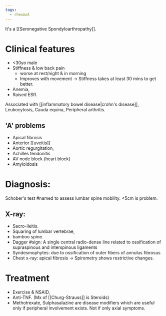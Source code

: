 ```yaml
---
tags:
  - rheumat
---
```

It's a [[Seronegative Spondyloarthropathy]]. 
# Clinical features
- <30yo male
- Stiffness & low back pain
	- worse at rest/night & in morning
	- Improves with movement -> Stiffness takes at least 30 mins to get better.
- Anemia,
- Raised ESR.

Associated with [[inflammatory bowel disease|crohn's disease]], Leukocytosis, Cauda equina, Peripheral arthritis.
## 'A' problems
- Apical fibrosis
- Anterior [[uveitis]]
- Aortic regurgitation,
- Achilles tendonitis
- AV node block (heart block)
- Amyloidosis
# Diagnosis:
Schober's test #named to assess lumbar spine mobility. <5cm is problem.
## X-ray:
- Sacro-ileitis.
- Squaring of lumbar vertebrae,
- bamboo spine.
- Dagger #sign: A single central radio-dense line related to ossification of supraspinous and interspinous ligaments
- Syndesmophytes: due to ossification of outer fibers of annulus fibrosus
- Chest x-ray: apical fibrosis -> Spirometry shows restrictive changes.
# Treatment
- Exercise & NSAID,
- Anti-TNF. (Mx of [[Churg-Strauss]] is Steroids)
- Methotrexate, Sulphasalazine are disease modifiers which are useful only if peripheral involvement exists. Not if only axial symptoms.